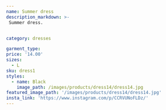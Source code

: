 ```yaml
---
name: Summer dress
description_markdown: >-
 Summer dress.


category: dresses

garment_type:
price: '14.00'
sizes:
  - L
sku: dress1
styles:
  - name: Black
    image_path: /images/products/dress14/dress14.jpg
featured_image_path: '/images/products/dress14/dress14.jpg'
insta_link: 'https://www.instagram.com/p/CCRVUNoFLDz/'
---
```

